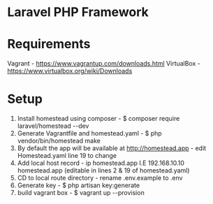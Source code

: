 # Laravel PHP Framework

# Requirements

Vagrant - https://www.vagrantup.com/downloads.html
VirtualBox - https://www.virtualbox.org/wiki/Downloads


# Setup 

1) Install homestead using composer - $ composer require laravel/homestead --dev
2) Generate Vagrantfile and homestead.yaml - $ php vendor/bin/homestead make
3) By default the app will be available at http://homestead.app - edit Homestead.yaml line 19 to change 
4) Add local host record - ip homestead.app I.E 192.168.10.10 homestead.app (editable in lines 2 & 19 of homestead.yaml)
5) CD to local route directory - rename .env.example to .env
6) Generate key - $ php artisan key:generate
7) build vagrant box - $ vagrant up --provision